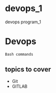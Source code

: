 # devops_1
devops program_1

# Devops

```bash
Bash commands
```

## topics to cover
* Git
* GITLAB
